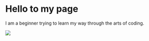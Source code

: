 # Hello to my page

I am a beginner trying to learn my way through the arts of coding.

<img src= "http://giphygifs.s3.amazonaws.com/media/mCRJDo24UvJMA/giphy.gif">
